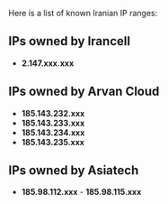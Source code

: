Here is a list of known Iranian IP ranges:

## IPs owned by Irancell
- **2.147.xxx.xxx**

## IPs owned by Arvan Cloud
- **185.143.232.xxx**
- **185.143.233.xxx**
- **185.143.234.xxx**
- **185.143.235.xxx**

## IPs owned by Asiatech
- **185.98.112.xxx** - **185.98.115.xxx**
